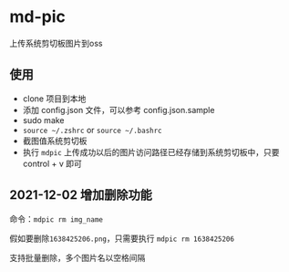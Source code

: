 # md-pic
上传系统剪切板图片到oss

## 使用
* clone 项目到本地
* 添加 config.json 文件，可以参考 config.json.sample
* sudo make
* `source ~/.zshrc` or `source ~/.bashrc`
* 截图值系统剪切板
* 执行 `mdpic`
上传成功以后的图片访问路径已经存储到系统剪切板中，只要 control + v 即可

## 2021-12-02 增加删除功能

命令：`mdpic rm img_name`

假如要删除`1638425206.png`，只需要执行 `mdpic rm 1638425206`

支持批量删除，多个图片名以空格间隔

